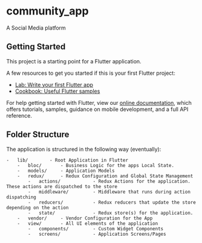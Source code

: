 # community_app

A Social Media platform

## Getting Started

This project is a starting point for a Flutter application.

A few resources to get you started if this is your first Flutter project:

- [Lab: Write your first Flutter app](https://flutter.io/docs/get-started/codelab)
- [Cookbook: Useful Flutter samples](https://flutter.io/docs/cookbook)

For help getting started with Flutter, view our 
[online documentation](https://flutter.io/docs), which offers tutorials, 
samples, guidance on mobile development, and a full API reference.


## Folder Structure
The application is structured in the following way (eventually):

```
-   lib/        - Root Application in Flutter
    -   bloc/       - Business Logic for the apps Local State.
    -   models/     - Application Models
    -   redux/      - Redux Configuration and Global State Management
        -   actions/            - Redux Actions for the application. These actions are dispatched to the store
        -   middleware/         - Middleware that runs during action dispatching
        -   reducers/           - Redux reducers that update the store depending on the action
        -   state/              - Redux store(s) for the application. 
    -   vendor/     - Vendor Configuration for the App
    -   view/       - All UI elements of the application
        -   components/         - Custom Widget Components
        -   screens/            - Application Screens/Pages
```